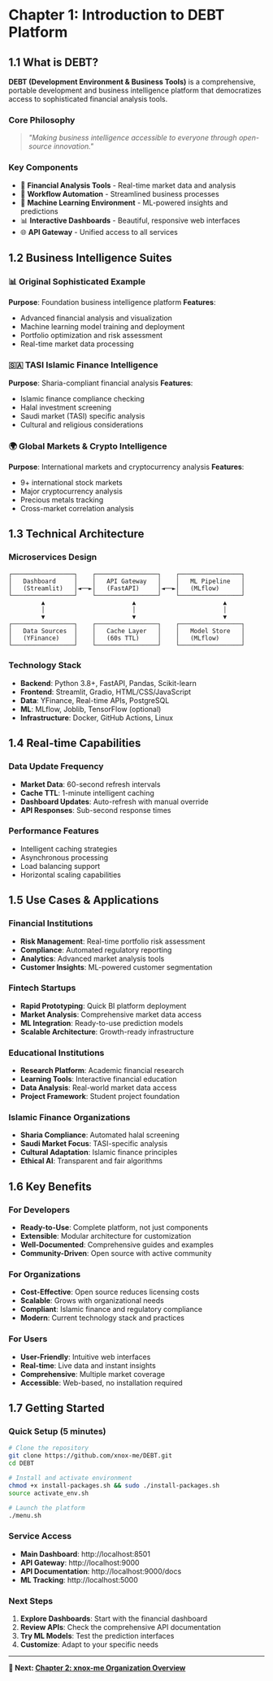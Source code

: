 # Chapter 1: Introduction to DEBT Platform

## 1.1 What is DEBT?

**DEBT (Development Environment & Business Tools)** is a comprehensive, portable development and business intelligence platform that democratizes access to sophisticated financial analysis tools.

### Core Philosophy
> *"Making business intelligence accessible to everyone through open-source innovation."*

### Key Components
- 🏦 **Financial Analysis Tools** - Real-time market data and analysis
- 🔄 **Workflow Automation** - Streamlined business processes
- 🤖 **Machine Learning Environment** - ML-powered insights and predictions
- 📊 **Interactive Dashboards** - Beautiful, responsive web interfaces
- 🌐 **API Gateway** - Unified access to all services

## 1.2 Business Intelligence Suites

### 📊 Original Sophisticated Example
**Purpose**: Foundation business intelligence platform
**Features**:
- Advanced financial analysis and visualization
- Machine learning model training and deployment
- Portfolio optimization and risk assessment
- Real-time market data processing

### 🇸🇦 TASI Islamic Finance Intelligence
**Purpose**: Sharia-compliant financial analysis
**Features**:
- Islamic finance compliance checking
- Halal investment screening
- Saudi market (TASI) specific analysis
- Cultural and religious considerations

### 🌍 Global Markets & Crypto Intelligence
**Purpose**: International markets and cryptocurrency analysis
**Features**:
- 9+ international stock markets
- Major cryptocurrency analysis
- Precious metals tracking
- Cross-market correlation analysis

## 1.3 Technical Architecture

### Microservices Design
```
┌─────────────────┐    ┌─────────────────┐    ┌─────────────────┐
│   Dashboard     │    │   API Gateway   │    │   ML Pipeline   │
│   (Streamlit)   │◄──►│   (FastAPI)     │◄──►│   (MLflow)      │
└─────────────────┘    └─────────────────┘    └─────────────────┘
         ▲                        ▲                        ▲
         │                        │                        │
         ▼                        ▼                        ▼
┌─────────────────┐    ┌─────────────────┐    ┌─────────────────┐
│   Data Sources  │    │   Cache Layer   │    │   Model Store   │
│   (YFinance)    │    │   (60s TTL)     │    │   (MLflow)      │
└─────────────────┘    └─────────────────┘    └─────────────────┘
```

### Technology Stack
- **Backend**: Python 3.8+, FastAPI, Pandas, Scikit-learn
- **Frontend**: Streamlit, Gradio, HTML/CSS/JavaScript
- **Data**: YFinance, Real-time APIs, PostgreSQL
- **ML**: MLflow, Joblib, TensorFlow (optional)
- **Infrastructure**: Docker, GitHub Actions, Linux

## 1.4 Real-time Capabilities

### Data Update Frequency
- **Market Data**: 60-second refresh intervals
- **Cache TTL**: 1-minute intelligent caching
- **Dashboard Updates**: Auto-refresh with manual override
- **API Responses**: Sub-second response times

### Performance Features
- Intelligent caching strategies
- Asynchronous processing
- Load balancing support
- Horizontal scaling capabilities

## 1.5 Use Cases & Applications

### Financial Institutions
- **Risk Management**: Real-time portfolio risk assessment
- **Compliance**: Automated regulatory reporting
- **Analytics**: Advanced market analysis tools
- **Customer Insights**: ML-powered customer segmentation

### Fintech Startups
- **Rapid Prototyping**: Quick BI platform deployment
- **Market Analysis**: Comprehensive market data access
- **ML Integration**: Ready-to-use prediction models
- **Scalable Architecture**: Growth-ready infrastructure

### Educational Institutions
- **Research Platform**: Academic financial research
- **Learning Tools**: Interactive financial education
- **Data Analysis**: Real-world market data access
- **Project Framework**: Student project foundation

### Islamic Finance Organizations
- **Sharia Compliance**: Automated halal screening
- **Saudi Market Focus**: TASI-specific analysis
- **Cultural Adaptation**: Islamic finance principles
- **Ethical AI**: Transparent and fair algorithms

## 1.6 Key Benefits

### For Developers
- **Ready-to-Use**: Complete platform, not just components
- **Extensible**: Modular architecture for customization
- **Well-Documented**: Comprehensive guides and examples
- **Community-Driven**: Open source with active community

### For Organizations
- **Cost-Effective**: Open source reduces licensing costs
- **Scalable**: Grows with organizational needs
- **Compliant**: Islamic finance and regulatory compliance
- **Modern**: Current technology stack and practices

### For Users
- **User-Friendly**: Intuitive web interfaces
- **Real-time**: Live data and instant insights
- **Comprehensive**: Multiple market coverage
- **Accessible**: Web-based, no installation required

## 1.7 Getting Started

### Quick Setup (5 minutes)
```bash
# Clone the repository
git clone https://github.com/xnox-me/DEBT.git
cd DEBT

# Install and activate environment
chmod +x install-packages.sh && sudo ./install-packages.sh
source activate_env.sh

# Launch the platform
./menu.sh
```

### Service Access
- **Main Dashboard**: http://localhost:8501
- **API Gateway**: http://localhost:9000
- **API Documentation**: http://localhost:9000/docs
- **ML Tracking**: http://localhost:5000

### Next Steps
1. **Explore Dashboards**: Start with the financial dashboard
2. **Review APIs**: Check the comprehensive API documentation
3. **Try ML Models**: Test the prediction interfaces
4. **Customize**: Adapt to your specific needs

---

**📖 Next: [Chapter 2: xnox-me Organization Overview](./02_organization.md)**